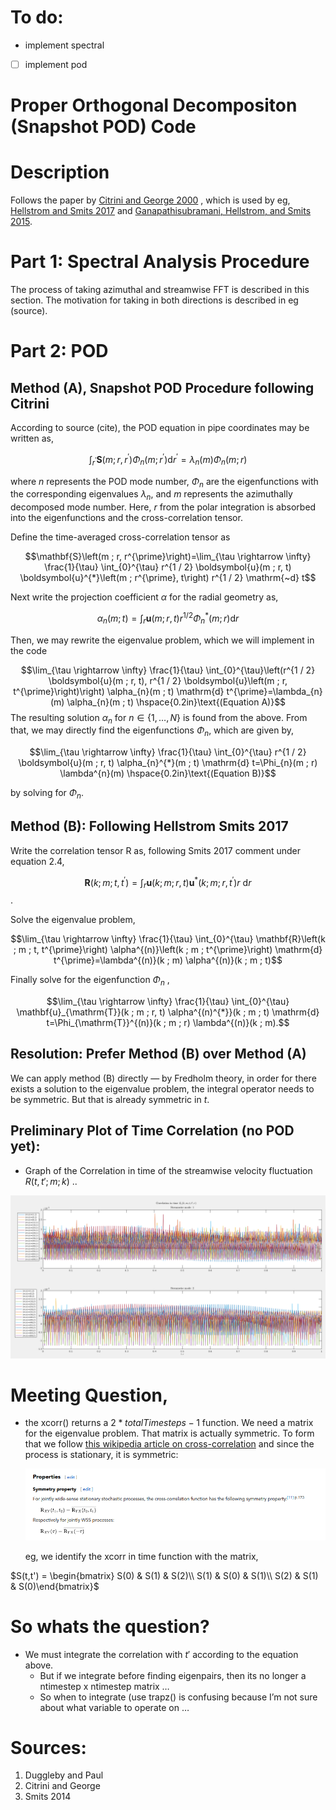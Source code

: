 

# To do:

-   implement spectral

-   [ ] implement pod


# Proper Orthogonal Decompositon (Snapshot POD) Code


# Description

Follows the paper by [Citrini and George 2000](https://www.cambridge.org/core/journals/journal-of-fluid-mechanics/article/abs/reconstruction-of-the-global-velocity-field-in-the-axisymmetric-mixing-layer-utilizing-the-proper-orthogonal-decomposition/68BAA266FC58F299B2D9DA612C8F4A6C) ,  which is used by eg, [Hellstrom and Smits 2017](https://royalsocietypublishing.org/doi/full/10.1098/rsta.2016.0086) and [Ganapathisubramani, Hellstrom, and Smits 2015](https://www.cambridge.org/core/journals/journal-of-fluid-mechanics/article/abs/evolution-of-largescale-motions-in-turbulent-pipe-flow/CB2FF14595A6E552DF8A554FE489CBE9).


# Part 1: Spectral Analysis Procedure

The process of taking azimuthal and streamwise FFT is described in this section. The motivation for taking in both directions is described in eg (source).


# Part 2: POD


## Method (A), Snapshot POD Procedure following Citrini

According to source (cite), the POD equation in pipe coordinates may be written as,

$$\int_{r^{\prime}} \boldsymbol{S}\left(m ; r, r^{\prime}\right) \Phi_{n}\left(m ; r^{\prime}\right) \mathrm{d} r^{\prime}=\lambda_{n}(m) \Phi_{n}(m ; r)$$

where $n$ represents the POD mode number, $\Phi_{n}$ are the eigenfunctions with the corresponding eigenvalues $\lambda_{n}$, and $m$ represents the azimuthally decomposed mode number. Here, $r$ from the polar integration is absorbed into the eigenfunctions and the cross-correlation tensor.

Define the time-averaged cross-correlation tensor as

$$\mathbf{S}\left(m ; r, r^{\prime}\right)=\lim_{\tau \rightarrow \infty} \frac{1}{\tau} \int_{0}^{\tau} r^{1 / 2} \boldsymbol{u}(m ; r, t) \boldsymbol{u}^{*}\left(m ; r^{\prime}, t\right) r^{1 / 2} \mathrm{~d} t$$

Next write the projection coefficient $\alpha$ for the radial geometry as,

$$\alpha_{n}(m ; t)=\int_{r} \boldsymbol{u}(m ; r, t) r^{1 / 2} \Phi_{n}^{*}(m ; r) \mathrm{d} r$$

Then, we may rewrite the eigenvalue problem, which we will implement in the code

$$\lim_{\tau \rightarrow \infty} \frac{1}{\tau} \int_{0}^{\tau}\left(r^{1 / 2} \boldsymbol{u}(m ; r, t), r^{1 / 2} \boldsymbol{u}\left(m ; r, t^{\prime}\right)\right) \alpha_{n}(m ; t) \mathrm{d} t^{\prime}=\lambda_{n}(m) \alpha_{n}(m ; t) \hspace{0.2in}\text{(Equation A)}$$
 The resulting solution $\alpha_n$ for $n\in \{1,\ldots , N\}$ is found from the above. From that, we may directly find the eigenfunctions $\Phi_n$, which are given by,

$$\lim_{\tau \rightarrow \infty} \frac{1}{\tau} \int_{0}^{\tau} r^{1 / 2} \boldsymbol{u}(m ; r, t) \alpha_{n}^{*}(m ; t) \mathrm{d} t=\Phi_{n}(m ; r) \lambda^{n}(m) \hspace{0.2in}\text{(Equation B)}$$

by solving for $\Phi_n$.


## Method (B): Following Hellstrom Smits 2017

Write the correlation tensor R as, following Smits 2017 comment under equation 2.4,

$$\mathbf{R}\left(k ; m ; t, t^{\prime}\right)=\int_{r} \mathbf{u}(k ; m ; r, t) \mathbf{u}^{*}\left(k ; m ; r, t^{\prime}\right) r \mathrm{~d} r$$.

Solve the eigenvalue problem,

$$\lim_{\tau \rightarrow \infty} \frac{1}{\tau} \int_{0}^{\tau} \mathbf{R}\left(k ; m ; t, t^{\prime}\right) \alpha^{(n)}\left(k ; m ; t^{\prime}\right) \mathrm{d} t^{\prime}=\lambda^{(n)}(k ; m) \alpha^{(n)}(k ; m ; t)$$

Finally solve for the eigenfunction $\Phi_n$ ,

$$\lim_{\tau \rightarrow \infty} \frac{1}{\tau} \int_{0}^{\tau} \mathbf{u}_{\mathrm{T}}(k ; m ; r, t) \alpha^{(n)^{*}}(k ; m ; t) \mathrm{d} t=\Phi_{\mathrm{T}}^{(n)}(k ; m ; r) \lambda^{(n)}(k ; m).$$


## Resolution: Prefer Method (B) over Method (A)

We can apply method (B) directly &#x2014; by Fredholm theory, in order for there exists a solution to the eigenvalue problem, the integral operator needs to be symmetric. But that is already symmetric in $t$.


## Preliminary Plot of Time Correlation (no POD yet):

-   Graph of the Correlation in time of the streamwise velocity fluctuation $R(t,t';m;k)$ ..

![img](images/readme/screenshot2022-05-21_21-04-44_.png "Graph of the Correlation in time of the streamwise velocity fluctuation $R(t,t';m;k)$.")


# Meeting Question,

-   the xcorr() returns a $2*totalTimesteps -1$ function. We need a
    matrix for the eigenvalue problem. That matrix is actually symmetric.
    To form that we follow [this wikipedia article on cross-correlation](https://en.wikipedia.org/wiki/Cross-correlation) and since the process is stationary, it is symmetric:
    
    ![img](images/readme/screenshot2022-05-22_20-57-12_.png)
    
    eg, we identify the xcorr in time function with the matrix,

$S(t,t') = \begin{bmatrix} S(0) & S(1) & S(2)\\ S(1) & S(0) & S(1)\\ S(2) & S(1) & S(0)\end{bmatrix}$


# So whats the question?

-   We must integrate the correlation with $t'$ according to the equation above.
    -   But if we integrate before finding eigenpairs, then its no longer a ntimestep x ntimestep matrix &#x2026;
    -   So when to integrate (use trapz() is confusing because I&rsquo;m not sure about what variable to operate on &#x2026;


# Sources:

1.  Duggleby and Paul
2.  Citrini and George
3.  Smits 2014

